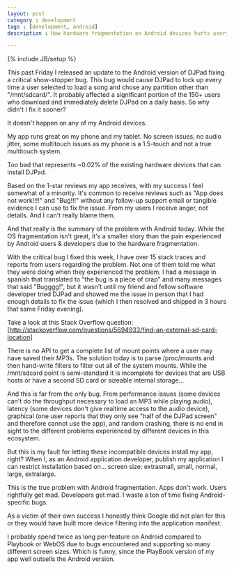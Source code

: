 ```yaml
---
layout: post
category : development
tags : [development, android]
description : How hardware fragmentation on Android devices hurts users and developers.

---
```

{% include JB/setup %}

This past Friday I released an update to the Android version of DJPad fixing a critical show-stopper bug.  This bug would cause DJPad to lock up every time a user selected to load a song and chose any partition other than "/mnt/sdcard/".  It probably affected a significant portion of the 150+ users who download and immediately delete DJPad on a daily basis.  So why didn't I fix it sooner?

It doesn't happen on any of my Android devices.

My app runs great on my phone and my tablet.  No screen issues, no audio jitter, some multitouch issues as my phone is a 1.5-touch and not a true multitouch system.

Too bad that represents ~0.02% of the existing hardware devices that can install DJPad.

Based on the 1-star reviews my app receives, with my success I feel somewhat of a minority.  It's common to receive reviews such as "App does not work!!!!" and "Bug!!!" without any follow-up support email or tangible evidence I can use to fix the issue.  From my users I receive anger, not details.  And I can't really blame them.

And that really is the summary of the problem with Android today.  While the OS fragmentation isn't great, it's a smaller story than the pain experienced by Android users & developers due to the hardware fragmentation.

With the critical bug I fixed this week, I have over 15 stack traces and reports from users regarding the problem.  Not one of them told me what they were doing when they experienced the problem.  I had a message in spanish that translated to "the bug is a piece of crap" and many messages that said "Bugggg!", but it wasn't until my friend and fellow software developer tried DJPad and showed me the issue in person that I had enough details to fix the issue (which I then resolved and shipped in 3 hours that same Friday evening).

Take a look at this Stack Overflow question: [http://stackoverflow.com/questions/5694933/find-an-external-sd-card-location]

There is no API to get a complete list of mount points where a user may have saved their MP3s.  The solution today is to parse /proc/mounts and then hand-write filters to filter out all of the system mounts.  While the /mnt/sdcard point is semi-standard it is incomplete for devices that are USB hosts or have a second SD card or sizeable internal storage...

And this is far from the only bug.  From performance issues (some devices can't do the throughput necessary to load an MP3 while playing audio), latency (some devices don't give realtime access to the audio device), graphical (one user reports that they only see "half of the DJPad screen" and therefore cannot use the app), and random crashing, there is no end in sight to the different problems experienced by different devices in this ecosystem.

But this is my fault for letting these incompatible devices install my app, right?  When I, as an Android application developer, publish my application I can restrict installation based on... screen size: extrasmall, small, normal, large, extralarge.

This is the true problem with Android fragmentation.  Apps don't work.  Users rightfully get mad.  Developers get mad.  I waste a ton of time fixing Android-specific bugs.

As a victim of their own success I honestly think Google did not plan for this or they would have built more device filtering into the application manifest.

I probably spend twice as long per-feature on Android compared to Playbook or WebOS due to bugs encountered and supporting so many different screen sizes.  Which is funny, since the PlayBook version of my app well outsells the Android version.

